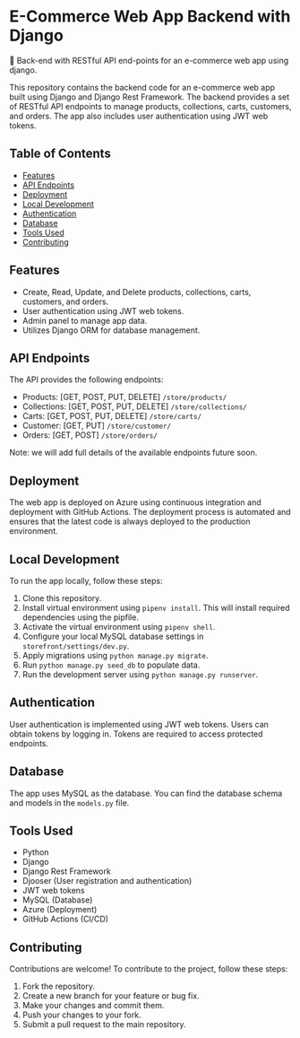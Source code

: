 # E-Commerce Web App Backend with Django
🛒 Back-end with RESTful API end-points for an e-commerce web app using django.

This repository contains the backend code for an e-commerce web app built using Django and Django Rest Framework. The backend provides a set of RESTful API endpoints to manage products, collections, carts, customers, and orders. The app also includes user authentication using JWT web tokens.

## Table of Contents

- [Features](#features)
- [API Endpoints](#api-endpoints)
- [Deployment](#deployment)
- [Local Development](#local-development)
- [Authentication](#authentication)
- [Database](#database)
- [Tools Used](#tools-used)
- [Contributing](#contributing)

## Features

- Create, Read, Update, and Delete products, collections, carts, customers, and orders.
- User authentication using JWT web tokens.
- Admin panel to manage app data.
- Utilizes Django ORM for database management.

## API Endpoints

The API provides the following endpoints:

- Products: [GET, POST, PUT, DELETE] `/store/products/`
- Collections: [GET, POST, PUT, DELETE] `/store/collections/`
- Carts: [GET, POST, PUT, DELETE] `/store/carts/`
- Customer: [GET, PUT] `/store/customer/`
- Orders: [GET, POST] `/store/orders/`

Note: we will add full details of the available endpoints future soon.

## Deployment

The web app is deployed on Azure using continuous integration and deployment with GitHub Actions. The deployment process is automated and ensures that the latest code is always deployed to the production environment. 

## Local Development

To run the app locally, follow these steps:

1. Clone this repository.
2. Install virtual environment using `pipenv install`. This will install required dependencies using the pipfile.
3. Activate the virtual environment using `pipenv shell`.
4. Configure your local MySQL database settings in `storefront/settings/dev.py`.
5. Apply migrations using `python manage.py migrate`.
6. Run `python manage.py seed_db` to populate data.
7. Run the development server using `python manage.py runserver`.


## Authentication

User authentication is implemented using JWT web tokens. Users can obtain tokens by logging in. Tokens are required to access protected endpoints. 

## Database

The app uses MySQL as the database. You can find the database schema and models in the `models.py` file. 

## Tools Used

- Python
- Django
- Django Rest Framework
- Djooser (User registration and authentication)
- JWT web tokens
- MySQL (Database)
- Azure (Deployment)
- GitHub Actions (CI/CD)

## Contributing

Contributions are welcome! To contribute to the project, follow these steps:

1. Fork the repository.
2. Create a new branch for your feature or bug fix.
3. Make your changes and commit them.
4. Push your changes to your fork.
5. Submit a pull request to the main repository.


